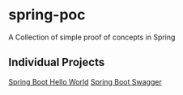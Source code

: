 # spring-poc

A Collection of simple proof of concepts in Spring	

## Individual Projects

[Spring Boot Hello World](https://github.com/codeWriter9/spring-poc/tree/master/hello-world)
[Spring Boot Swagger](https://github.com/codeWriter9/spring-poc/tree/master/swagger-spring-boot)